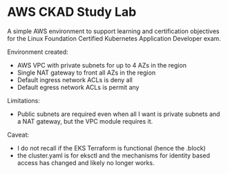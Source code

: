 # AWS CKAD Study Lab

A simple AWS environment to support learning and certification
objectives for the Linux Foundation Certified Kubernetes Application
Developer exam.

Environment created:
- AWS VPC with private subnets for up to 4 AZs in the region
- Single NAT gateway to front all AZs in the region
- Default ingress network ACLs is deny all
- Default egress network ACLs is permit any

Limitations:
- Public subnets are required even when all I want is private subnets and a NAT gateway, but the VPC module requires it.

Caveat:
- I do not recall if the EKS Terraform is functional (hence the .block)
- the cluster.yaml is for eksctl and the mechanisms for identity based access has changed and likely no longer works.

